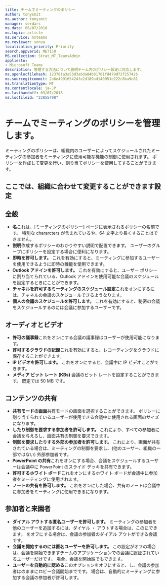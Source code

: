```yaml
---
title: チームでミーティングのポリシー
author: tonysmit
ms.author: tonysmit
manager: serdars
ms.date: 06/07/2018
ms.topic: article
ms.service: msteams
ms.reviewer: sonua
localization_priority: Priority
search.appverid: MET150
MS.collection: Strat_MT_TeamsAdmin
appliesto:
- Microsoft Teams
description: 管理する方法について説明チーム内のポリシー設定に対応します。
ms.openlocfilehash: 123781a3a53d3a6da04b01701fd479d72f257426
ms.sourcegitcommit: 2a6e499165424fe2d189ad140951e222c8ba9c81
ms.translationtype: MT
ms.contentlocale: ja-JP
ms.lasthandoff: 09/07/2018
ms.locfileid: "23855798"
---
```

# <a name="manage-meeting-policies-in-teams"></a>チームでミーティングのポリシーを管理します。

ミーティングのポリシーは、組織内のユーザーによってスケジュールされたミーティングの参加者をミーティングに使用可能な機能の制御に使用されます。 ポリシーを作成して変更を行い、割り当てポリシーを使用してすることができます。 

## <a name="here-are-the-settings-you-can-change-to-fit-your-organization"></a>ここでは、組織に合わせて変更することができます設定
<a name="bkgeneral"> </a>

## <a name="general"></a>全般
   - **名**これは、[ミーティングのポリシー] ページに表示されるポリシーの名前です。 特別な chararcters が含まれているや、64 文字より長くすることはできません。
   - **説明**作成するポリシーのわかりやすい説明で配置できます。 ユーザーのグループにポリシーを設定する場合に便利になります。
   - **即時を許可します。** これを有効にすると、ミーティングに参加するユーザーを使用できるように即時の機能を使用できます。
   - **Outlook アドインを許可します。** これを有効にすると、ユーザー ポリシーに割り当てられている、Outlook アドインを使用可能な会議のスケジュールを設定するときにことができます。
   - **チャネルを許可するミーティングのスケジュール設定**これをオンにするには、チャネルの会議のスケジュールできるようなります。
   - **個人の会議のスケジュールを許可します。** これを有効にすると、秘密の会議をスケジュールするのには会議に参加するユーザーです。

<a name="bkaudioandvideo"> </a>

## <a name="audio--video"></a>オーディオとビデオ
   - **許可の議事録**これをオンにする会議の議事録はユーザーが使用可能になります。
   - **許可するクラウドの記録**これを有効にすると、レコーディングをクラウドに保存することができます。
   - **IP ビデオを許可します。** これをオンにすると、会議中に IP ビデオことができます。
   - **メディア ビット レート (KBs)** 会議のビット レートを設定することができます。 既定では 50 MB です。

<a name="bkcontentsharing"> </a>

## <a name="content-sharing"></a>コンテンツの共有
   - **共有モードの画面**共有モードの画面を選択することができます。 ポリシーに割り当てられているユーザーが使用できる会議中に使用される画面のサイズになります。
   - **したり制御を要求する参加者を許可します。** これにより、すべての参加者に会議を与えるし、画面共有の制御を要求できます。
   - **制御を要求したりする外部の参加者を許可します。** これにより、画面が共有されている場合は、ミーティングの制御を要求し、(他のユーザー、組織の一部ではない) 外部参加者です。
   - **PowerPoint の共有**これをオンにする場合、会議をスケジュールするユーザーは会議中に PowerPoint のスライド デッキを共有できます。
   - **許可するホワイト ボード**これをオンにするホワイト ボードが会議中に参加者をミーティングに使用されます。
   - **ノートの共有を許可します。** これをオンにした場合、共有のノートは会議中に参加者をミーティングに使用できるになります。

<a name="bkparticipantsandguests"> </a>

## <a name="participants--guests"></a>参加者と来園者
   - **ダイアル アウトする匿名ユーザーを許可します。** ミーティングの参加者を他のユーザーを追加するには、ダイヤル ・ アウトする場合は、このにできます。 をオフにする場合は、会議の参加者のダイアル アウトができる会議です。
   - **会議を開始するのには匿名ユーザーを許可します。** この設定がオフの場合は、会議を開始できますチームのアプリケーションでの会議に認証されているユーザーだけです。 場合、会議を開始誰でもできます。
   - **ユーザーを自動的に認める**このオプションをオフにすると、し、会議の参加者はのままにロビー会議開始までです。 場合は、自動的にミーティングに参加する会議の参加者が許可します。


